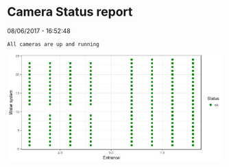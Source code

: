 Camera Status report
================
08/06/2017 - 16:52:48

    All cameras are up and running

![](camreport_files/figure-markdown_github/unnamed-chunk-2-1.png)

